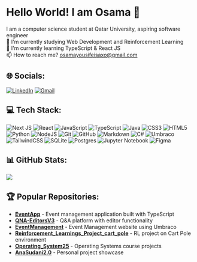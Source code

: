 # Hello World! I am Osama 👋

I am a computer science student at Qatar University, aspiring software engineer  
🔭 I'm currently studying Web Development and Reinforcement Learning  
🌱 I'm currently learning TypeScript & React JS  
📫 How to reach me? osamayousifeisaxo@gmail.com  

## 🌐 Socials:

[![LinkedIn](https://img.shields.io/badge/LinkedIn-%230077B5.svg?logo=linkedin&logoColor=white)](https://www.linkedin.com/in/osama-yousif-eisa-osman) [![Gmail](https://img.shields.io/badge/Gmail-D14836?logo=gmail&logoColor=white)](mailto:osamayousifeisaxo@gmail.com)

## 💻 Tech Stack:

![Next JS](https://img.shields.io/badge/Next-black?style=for-the-badge&logo=next.js&logoColor=white) ![React](https://img.shields.io/badge/react-%2320232a.svg?style=for-the-badge&logo=react&logoColor=%2361DAFB) ![JavaScript](https://img.shields.io/badge/javascript-%23323330.svg?style=for-the-badge&logo=javascript&logoColor=%23F7DF1E) ![TypeScript](https://img.shields.io/badge/typescript-%23007ACC.svg?style=for-the-badge&logo=typescript&logoColor=white) ![Java](https://img.shields.io/badge/java-%23ED8B00.svg?style=for-the-badge&logo=openjdk&logoColor=white) ![CSS3](https://img.shields.io/badge/css3-%231572B6.svg?style=for-the-badge&logo=css3&logoColor=white) ![HTML5](https://img.shields.io/badge/html5-%23E34F26.svg?style=for-the-badge&logo=html5&logoColor=white) ![Python](https://img.shields.io/badge/python-3670A0?style=for-the-badge&logo=python&logoColor=ffdd54) ![NodeJS](https://img.shields.io/badge/node.js-6DA55F?style=for-the-badge&logo=node.js&logoColor=white) ![Git](https://img.shields.io/badge/git-%23F05033.svg?style=for-the-badge&logo=git&logoColor=white) ![GitHub](https://img.shields.io/badge/github-%23121011.svg?style=for-the-badge&logo=github&logoColor=white) ![Markdown](https://img.shields.io/badge/markdown-%23000000.svg?style=for-the-badge&logo=markdown&logoColor=white) ![C#](https://img.shields.io/badge/c%23-%23239120.svg?style=for-the-badge&logo=c-sharp&logoColor=white) ![Umbraco](https://img.shields.io/badge/Umbraco-3544B1.svg?style=for-the-badge&logo=Umbraco&logoColor=white) ![TailwindCSS](https://img.shields.io/badge/tailwindcss-%2338B2AC.svg?style=for-the-badge&logo=tailwind-css&logoColor=white) ![SQLite](https://img.shields.io/badge/sqlite-%2307405e.svg?style=for-the-badge&logo=sqlite&logoColor=white) ![Postgres](https://img.shields.io/badge/postgres-%23316192.svg?style=for-the-badge&logo=postgresql&logoColor=white) ![Jupyter Notebook](https://img.shields.io/badge/jupyter-%23FA0F00.svg?style=for-the-badge&logo=jupyter&logoColor=white) ![Figma](https://img.shields.io/badge/figma-%23F24E1E.svg?style=for-the-badge&logo=figma&logoColor=white)

## 📊 GitHub Stats:

![](https://github-readme-stats.vercel.app/api?username=Osama-oo1909415&theme=tokyonight&hide_border=false&include_all_commits=false&count_private=false)

## 🏆 Popular Repositories:

- **[EventApp](https://github.com/Osama-oo1909415/EventApp)** - Event management application built with TypeScript
- **[QNA-EditorsV3](https://github.com/Osama-oo1909415/QNA-EditorsV3)** - Q&A platform with editor functionality
- **[EventManagement](https://github.com/Osama-oo1909415/EventManagement)** - Event Management website using Umbraco
- **[Reinforcement_Learnings_Project_cart_pole](https://github.com/Osama-oo1909415/Reinforcement_Learnings_Project_cart_pole)** - RL project on Cart Pole environment
- **[Operating_System25](https://github.com/Osama-oo1909415/Operating_System25)** - Operating Systems course projects
- **[AnaSudani2.0](https://github.com/Osama-oo1909415/AnaSudani2.0)** - Personal project showcase
